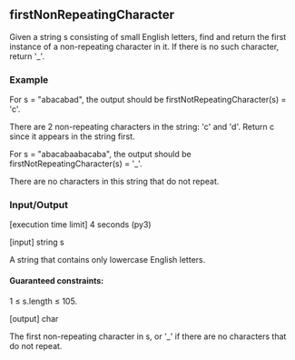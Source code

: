 ## firstNonRepeatingCharacter

Given a string s consisting of small English letters, find and return the first instance of a non-repeating character in it. If there is no such character, return '_'.

### Example

For s = "abacabad", the output should be
firstNotRepeatingCharacter(s) = 'c'.

There are 2 non-repeating characters in the string: 'c' and 'd'. Return c since it appears in the string first.

For s = "abacabaabacaba", the output should be
firstNotRepeatingCharacter(s) = '_'.

There are no characters in this string that do not repeat.

### Input/Output

[execution time limit] 4 seconds (py3)

[input] string s

A string that contains only lowercase English letters.

#### Guaranteed constraints:
1 ≤ s.length ≤ 105.

[output] char

The first non-repeating character in s, or '_' if there are no characters that do not repeat.
